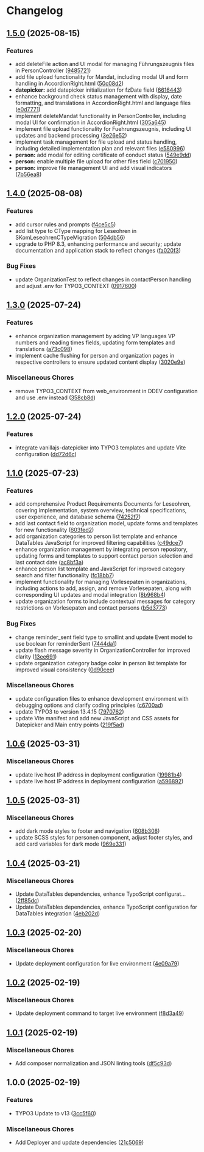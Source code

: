 # Changelog

## [1.5.0](https://github.com/Starraider/devTYPO3v13Vite/compare/v1.4.0...v1.5.0) (2025-08-15)


### Features

* add deleteFile action and UI modal for managing Führungszeugnis files in PersonController ([9485721](https://github.com/Starraider/devTYPO3v13Vite/commit/9485721cc24a5f52d75bc74ca130055133c950bd))
* add file upload functionality for Mandat, including modal UI and form handling in AccordionRight.html ([50c08d2](https://github.com/Starraider/devTYPO3v13Vite/commit/50c08d2432827c8007793452b41f6158e402aa5e))
* **datepicker:** add datepicker initialization for fzDate field ([6616443](https://github.com/Starraider/devTYPO3v13Vite/commit/661644365c51882d2630457358491f64b20ed397))
* enhance background check status management with display, date formatting, and translations in AccordionRight.html and language files ([e0d7771](https://github.com/Starraider/devTYPO3v13Vite/commit/e0d77714ab8f301f928870b57f172042380ad31f))
* implement deleteMandat functionality in PersonController, including modal UI for confirmation in AccordionRight.html ([305a645](https://github.com/Starraider/devTYPO3v13Vite/commit/305a645a6c749e23514c97d48fbd4e3b12c8f283))
* implement file upload functionality for Fuehrungszeugnis, including UI updates and backend processing ([3e26e52](https://github.com/Starraider/devTYPO3v13Vite/commit/3e26e5208fdb27646a4f638f6a6d207a43633bae))
* implement task management for file upload and status handling, including detailed implementation plan and relevant files ([e580996](https://github.com/Starraider/devTYPO3v13Vite/commit/e580996369b0244dfd7bf4fbb07675e5b98abef6))
* **person:** add modal for editing certificate of conduct status ([549e9dd](https://github.com/Starraider/devTYPO3v13Vite/commit/549e9dd5bb91f110d1d565ab765b5ddf557c1ee3))
* **person:** enable multiple file upload for other files field ([c701950](https://github.com/Starraider/devTYPO3v13Vite/commit/c701950c3b407325612f674eddf51e4f238d7026))
* **person:** improve file management UI and add visual indicators ([7b56ea8](https://github.com/Starraider/devTYPO3v13Vite/commit/7b56ea8349e1538e55f3a5baf830a3bf929ffcf4))

## [1.4.0](https://github.com/Starraider/devTYPO3v13Vite/compare/v1.3.0...v1.4.0) (2025-08-08)


### Features

* add cursor rules and prompts ([f4ce5c5](https://github.com/Starraider/devTYPO3v13Vite/commit/f4ce5c5ea48f5867b973b464c2097503da213127))
* add list type to CType mapping for Leseohren in SKomLeseohrenCTypeMigration ([504db56](https://github.com/Starraider/devTYPO3v13Vite/commit/504db56b56853eea14c3f7368a9dd023907fe407))
* upgrade to PHP 8.3, enhancing performance and security; update documentation and application stack to reflect changes ([fa020f3](https://github.com/Starraider/devTYPO3v13Vite/commit/fa020f3e5bcb986af22e265cf35b5070d4619797))


### Bug Fixes

* update OrganizationTest to reflect changes in contactPerson handling and adjust .env for TYPO3_CONTEXT ([0917600](https://github.com/Starraider/devTYPO3v13Vite/commit/0917600deba06d8baa328e915c3acca87239ca23))

## [1.3.0](https://github.com/Starraider/devTYPO3v13Vite/compare/v1.2.0...v1.3.0) (2025-07-24)


### Features

* enhance organization management by adding VP languages VP numbers and reading times fields, updating form templates and translations ([a73c098](https://github.com/Starraider/devTYPO3v13Vite/commit/a73c098338eb6b88a5d65fadb705b8959d73a9f0))
* implement cache flushing for person and organization pages in respective controllers to ensure updated content display ([3020e9e](https://github.com/Starraider/devTYPO3v13Vite/commit/3020e9efcd3a3815a70be2cf68b20efe2407a257))


### Miscellaneous Chores

* remove TYPO3_CONTEXT from web_environment in DDEV configuration and use .env instead ([358cb8d](https://github.com/Starraider/devTYPO3v13Vite/commit/358cb8d3b8586a70f8c3fcc224d18993a2763e0f))

## [1.2.0](https://github.com/Starraider/devTYPO3v13Vite/compare/v1.1.0...v1.2.0) (2025-07-24)


### Features

* integrate vanillajs-datepicker into TYPO3 templates and update Vite configuration ([dd72d6c](https://github.com/Starraider/devTYPO3v13Vite/commit/dd72d6c18c0d9a0b6dfb7ce503a0cce092d8a80a))

## [1.1.0](https://github.com/Starraider/devTYPO3v13Vite/compare/v1.0.6...v1.1.0) (2025-07-23)


### Features

* add comprehensive Product Requirements Documents for Leseohren, covering implementation, system overview, technical specifications, user experience, and database schema ([74252f7](https://github.com/Starraider/devTYPO3v13Vite/commit/74252f77854177440366443f58db99f9fa33cec3))
* add last contact field to organization model, update forms and templates for new functionality ([603fed2](https://github.com/Starraider/devTYPO3v13Vite/commit/603fed20299202e0ee296bfbc021bf03d3225a0a))
* add organization categories to person list template and enhance DataTables JavaScript for improved filtering capabilities ([c49dce7](https://github.com/Starraider/devTYPO3v13Vite/commit/c49dce74fad27ab4ee3c11e4e9ff5167b9811957))
* enhance organization management by integrating person repository, updating forms and templates to support contact person selection and last contact date ([ac8bf3a](https://github.com/Starraider/devTYPO3v13Vite/commit/ac8bf3af7eedfafb22877676cb10896acf830aed))
* enhance person list template and JavaScript for improved category search and filter functionality ([fc18bb7](https://github.com/Starraider/devTYPO3v13Vite/commit/fc18bb7fef2ab4666b1881d63be53d1e3a22c474))
* implement functionality for managing Vorlesepaten in organizations, including actions to add, assign, and remove Vorlesepaten, along with corresponding UI updates and modal integration ([8b968b4](https://github.com/Starraider/devTYPO3v13Vite/commit/8b968b4d2398c574947db587058b96ad1b963d2e))
* update organization forms to include contextual messages for category restrictions on Vorlesepaten and contact persons ([b5d3773](https://github.com/Starraider/devTYPO3v13Vite/commit/b5d377348f03aee20babb3d97593f630b8940723))


### Bug Fixes

* change reminder_sent field type to smallint and update Event model to use boolean for reminderSent ([7444da1](https://github.com/Starraider/devTYPO3v13Vite/commit/7444da12fbbc19105d641601de7e5cd2a526d6f2))
* update flash message severity in OrganizationController for improved clarity ([13ee691](https://github.com/Starraider/devTYPO3v13Vite/commit/13ee691bff410dcbf402ea01e2dc2f81248f6b94))
* update organization category badge color in person list template for improved visual consistency ([0d90cee](https://github.com/Starraider/devTYPO3v13Vite/commit/0d90ceea1e2168138381d9919840b68f79d7c335))


### Miscellaneous Chores

* update configuration files to enhance development environment with debugging options and clarify coding principles ([c6700ad](https://github.com/Starraider/devTYPO3v13Vite/commit/c6700ad7063e579b713798e4184b61889ffd5780))
* update TYPO3 to version 13.4.15 ([7970762](https://github.com/Starraider/devTYPO3v13Vite/commit/797076280804634c41253938b8ed6145d7d00ca1))
* update Vite manifest and add new JavaScript and CSS assets for Datepicker and Main entry points ([219f5ad](https://github.com/Starraider/devTYPO3v13Vite/commit/219f5ad9b0d1a4f1861d08f1997c03cdfd5938d1))

## [1.0.6](https://github.com/Starraider/devTYPO3v13Vite/compare/v1.0.5...v1.0.6) (2025-03-31)


### Miscellaneous Chores

* update live host IP address in deployment configuration ([19981b4](https://github.com/Starraider/devTYPO3v13Vite/commit/19981b4b60825e16245076f2d922a40b49f7aeb6))
* update live host IP address in deployment configuration ([a596892](https://github.com/Starraider/devTYPO3v13Vite/commit/a596892a624faa79da1ce57771b2a4476edf3588))

## [1.0.5](https://github.com/Starraider/devTYPO3v13Vite/compare/v1.0.4...v1.0.5) (2025-03-31)


### Miscellaneous Chores

* add dark mode styles to footer and navigation ([608b308](https://github.com/Starraider/devTYPO3v13Vite/commit/608b308b5e746237a61a0605c668f1c01d5d28ed))
* update SCSS styles for personen component, adjust footer styles, and add card variables for dark mode ([969e331](https://github.com/Starraider/devTYPO3v13Vite/commit/969e3311d83ec391f22eb9b064f1ab1bb54763fe))

## [1.0.4](https://github.com/Starraider/devTYPO3v13Vite/compare/v1.0.3...v1.0.4) (2025-03-21)


### Miscellaneous Chores

* Update DataTables  dependencies, enhance TypoScript configurat… ([2ff85dc](https://github.com/Starraider/devTYPO3v13Vite/commit/2ff85dca46866e600b6a89463e44b64f64a7b4df))
* Update DataTables  dependencies, enhance TypoScript configuration for DataTables integration ([4eb202d](https://github.com/Starraider/devTYPO3v13Vite/commit/4eb202dc6fc5a95479ac3e5915cf77b2882bdc44))

## [1.0.3](https://github.com/Starraider/devTYPO3v13Vite/compare/v1.0.2...v1.0.3) (2025-02-20)


### Miscellaneous Chores

* Update deployment configuration for live environment ([4e09a79](https://github.com/Starraider/devTYPO3v13Vite/commit/4e09a79e26cafc7d9971fc36acc5f21db9313354))

## [1.0.2](https://github.com/Starraider/devTYPO3v13Vite/compare/v1.0.1...v1.0.2) (2025-02-19)


### Miscellaneous Chores

* Update deployment command to target live environment ([f8d3a49](https://github.com/Starraider/devTYPO3v13Vite/commit/f8d3a490bb7e49247bb0cd5aecd559f45c8b8ace))

## [1.0.1](https://github.com/Starraider/devTYPO3v13Vite/compare/v1.0.0...v1.0.1) (2025-02-19)


### Miscellaneous Chores

* Add composer normalization and JSON linting tools ([df5c93d](https://github.com/Starraider/devTYPO3v13Vite/commit/df5c93d0384f1a01e0ae322073ed030b57be30bb))


## 1.0.0 (2025-02-19)


### Features

* TYPO3 Update to v13 ([3cc5f60](https://github.com/Starraider/devTYPO3v13Vite/commit/3cc5f60a4aef0bb487cd2f7f1f87bcaac59ef644))


### Miscellaneous Chores

* Add Deployer and update dependencies ([21c5069](https://github.com/Starraider/devTYPO3v13Vite/commit/21c5069cca14209d52763e137479296956b66121))
